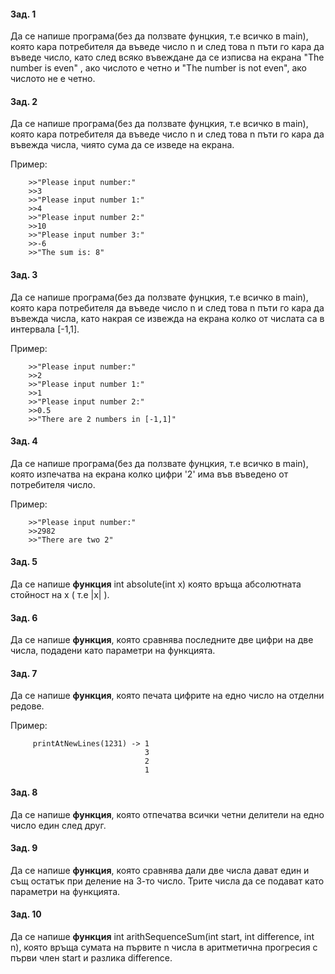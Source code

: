 ﻿#### Зад. 1
Да се напише програма(без да ползвате фунцкия, т.е всичко в main), която кара потребителя да въведе число n и след това n пъти го кара да въведе число, като след всяко
въвеждане да се изписва на екрана "The number is even" , ако числото е четно и "The number is not even", ако числото не е четно.

#### Зад. 2
Да се напише програма(без да ползвате фунцкия, т.е всичко в main), която кара потребителя да въведе число n и след това n пъти го кара да въвежда числа, чиято сума да се изведе на екрана.

Пример:

		>>"Please input number:"
		>>3
		>>"Please input number 1:"
		>>4
		>>"Please input number 2:"
		>>10
		>>"Please input number 3:"
		>>-6
		>>"The sum is: 8"
		
#### Зад. 3
Да се напише програма(без да ползвате фунцкия, т.е всичко в main), която кара потребителя да въведе число n и след това n пъти го кара да въвежда числа, като накрая се извежда на екрана
колко от числата са в интервала [-1,1].
	
Пример:
	
		>>"Please input number:"
		>>2
		>>"Please input number 1:"
		>>1
		>>"Please input number 2:"
		>>0.5
		>>"There are 2 numbers in [-1,1]"

#### Зад. 4
Да се напише програма(без да ползвате фунцкия, т.е всичко в main), която изпечатва на екрана колко цифри '2' има във въведено от потребителя число.

Пример:

		>>"Please input number:"
		>>2982
		>>"There are two 2"

#### Зад. 5
Да се напише **функция** int absolute(int x) която връща абсолютната стойност на x ( т.е |x| ).

#### Зад. 6
Да се напише **функция**, която сравнява последните две цифри на две числа, подадени като параметри на функцията.

#### Зад. 7
Да се напише **функция**, която печата цифрите на едно число на отделни редове.

Пример:

		 printAtNewLines(1231) -> 1
								  3
								  2
								  1
   

#### Зад. 8
Да се напише **функция**, която отпечатва всички четни делители на едно число един след друг.

#### Зад. 9
Да се напише **функция**, която сравнява дали две числа дават един и същ остатък при деление на 3-то число. Трите числа да се подават като параметри на функцията.


#### Зад. 10
Да се напише **функция** int arithSequenceSum(int start, int difference, int n), която връща сумата на първите n числа в аритметична прогресия с първи член start и разлика difference.

